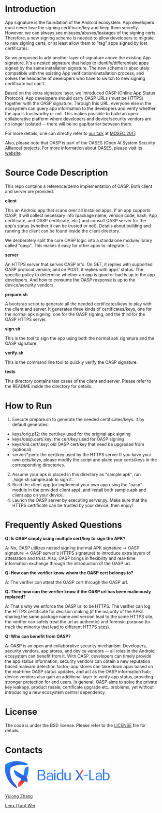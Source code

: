 # Introduction

App signature is the foundation of the Android ecosystem. App developers must never lose the signing certificate/key and keep them secretly. However, we can always see misuses/abuses/leakages of the signing certs. Therefore, a new signing scheme is needed to allow developers to migrate to new signing certs, or at least allow them to "tag" apps signed by lost certificates.

So we proposed to add another layer of signature above the existing App signature. It's a nested signature that helps to identify/differentiate apps signed by the same installation signature. The new scheme is absolutely compatible with the existing App verification/installation process, and solves the headache of developers who have to switch to new signing certificate but can't.

Based on the extra signature layer, we introduced OASP (Online App Status Protocol). App developers should carry OASP URLs (must be HTTPS) together with the OASP signature. Through this URL, everyone else in the ecosystem can query app information to the developers and verify whether the app is trustworthy or not. This makes possible to build an open collaborative platform where developers and device/security vendors are no longer isolated -- there will be no gap/barrier between them. 

For more details, one can directly refer to [our talk](docs/mosec17.pdf) at [MOSEC 2017](http://mosec.org).

Also, please note that OASP is part of the OASES (Open AI System Security Alliance) projects. For more information about OASES, please visit its [website](https://oases.io).


# Source Code Description

This repo contains a reference/demo implementation of OASP. Both client and server are provided. 

**client**

This an Android app that scans over all installed apps. If an app supports OASP, it will collect necessary info (package name, version code, hash, App certificate, and OASP certificate, etc.) and consult OASP server for the app's status (whether it can be trusted or not). Details about building and running the client can be found inside the client directory.

We deliberately split the core OASP logic into a standalone module/library called "oasp". This makes it easy for other apps to integrate it.

**server**

An HTTPS server that serves OASP info. On GET, it replies with supported OASP protocol version; and on POST, it replies with apps' status. The specific policy to determine whether an app is good or bad is up to the app developers. And how to consume the OASP response is up to the device/security vendors. 

**prepare.sh**

A bootsrap script to generate all the needed certificates/keys to play with the client and server. It generates three kinds of certificates/keys, one for the normal apk signing, one for the OASP signing, and the third for the OASP HTTPS server.

**sign.sh**

This is the tool to sign the app using both the normal apk signature and the OASP signature.

**verify.sh**

This is the command line tool to quickly verify the OASP signature.

**tests**

This directory contains test cases of the client and server. Please refer to the README inside the directory for details.


# How to Run

1. Execute prepare.sh to generate the needed certificates/keys. It by default generates:
  * keys/orig.p12: the cert/key used for the original apk signing
  * keys/oasp.cert/.key: the cert/key used for OASP signing
  * keys/old.cert/.key: old OASP cert/key that need be upgraded from (optional)
  * server/\*.pem: the cert/key used by the HTTPS server
If you have your own cets/keys, please modify the script and place your certs/keys in the corresponding directories.
2. Assume your apk is placed in this directory as "sample.apk", run ./sign.sh sample.apk to sign it.
3. Build the client app (or implement your own app using the "oasp" module in the provided client app), and install both sample.apk and client app on your device.
4. Launch the OASP server by executing server.py. Make sure that the HTTPS certificate can be trusted by your device, then enjoy!

# Frequently Asked Questions

**Q: Is OASP simply using multiple cert/key to sign the APK?**

A: No, OASP utilizes nested signing (normal APK signature -> OASP signature -> OASP server's HTTPS signature) to introduce extra layers of attestation and trust. Also, OASP brings in flexibility and real-time information exchange through the introduction of the OASP url.

**Q: How can the verifier know whom the OASP cert belongs to?**

A: The verifier can attest the OASP cert through the OASP url.

**Q: Then how can the verifier know if the OASP url has been maliciously replaced?**

A: That's why we enforce the OASP url to be HTTPS. The verifier can log the HTTPS certificate for decision making (if the majority of the APKs sharing the same package name and version lead to the same HTTPS site, the verifier can safely treat the url as authentic) and forensic purpose (to track the minority that lead to different HTTPS sites).

**Q: Who can benefit from OASP?**

A: OASP is an open and collaborative security mechanism. Developers, security vendors, app stores, and device vendors -- all roles in the Android ecosystem can benefit from it. With OASP, developers can timely provide the app status information; security vendors can obtain a new reputation based malware detection factor; app stores can take down apps based on the real-time OASP status updates, and act as the OASP information hub; device vendors also gain an additional layer to verify app status, providing stronger protection for end users. In general, OASP aims to solve the private key leakage, product resale, certificate upgrade etc. problems, yet without introducing a new ecosystem central dependency.

# License

The code is under the BSD license. Please refer to the [LICENSE](LICENCE) file for details.


# Contacts

![BaiduXlabLogo](docs/baidu_xlab.png)

[Yulong Zhang](ylzhang@baidu.com)

[Lenx (Tao) Wei](lenx@baidu.com)